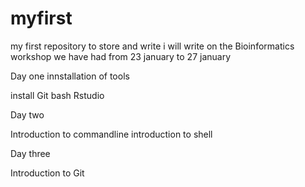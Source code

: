 # myfirst
my first repository to store and write
i will write on the Bioinformatics workshop we have had from 23 january to 27 january


Day one
innstallation of tools

install
Git bash Rstudio

Day two

Introduction to commandline
introduction to shell


Day three

Introduction to Git
